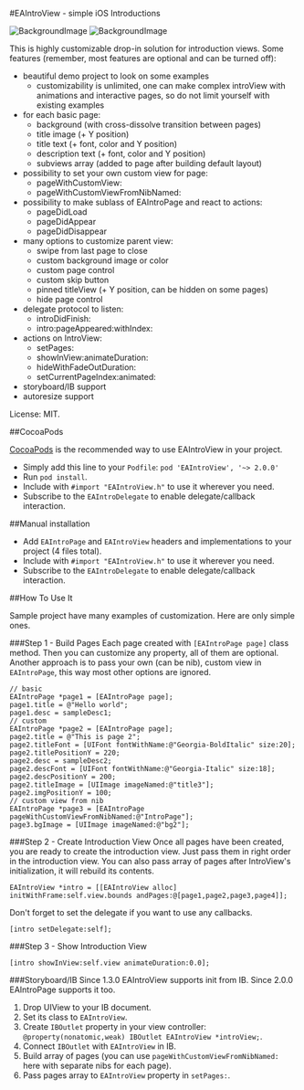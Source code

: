 #EAIntroView - simple iOS Introductions

![BackgroundImage](https://raw.github.com/ealeksandrov/EAIntroView/master/1.png)
![BackgroundImage](https://raw.github.com/ealeksandrov/EAIntroView/master/2.png)

This is highly customizable drop-in solution for introduction views.
Some features (remember, most features are optional and can be turned off):

* beautiful demo project to look on some examples
	* customizability is unlimited, one can make complex introView with animations and interactive pages, so do not limit yourself with existing examples
* for each basic page: 
	* background (with cross-dissolve transition between pages)
	* title image (+ Y position)
	* title text (+ font, color and Y position)
	* description text (+ font, color and Y position)
	* subviews array (added to page after building default layout)
* possibility to set your own custom view for page:
	* pageWithCustomView:
	* pageWithCustomViewFromNibNamed:
* possibility to make sublass of EAIntroPage and react to actions:
	* pageDidLoad
	* pageDidAppear
	* pageDidDisappear
* many options to customize parent view:
	* swipe from last page to close
	* custom background image or color
	* custom page control
	* custom skip button
	* pinned titleView (+ Y position, can be hidden on some pages)
	* hide page control
* delegate protocol to listen:
	* introDidFinish:
	* intro:pageAppeared:withIndex:
* actions on IntroView:
	* setPages:
	* showInView:animateDuration:
	* hideWithFadeOutDuration:
	* setCurrentPageIndex:animated:
* storyboard/IB support
* autoresize support

License: MIT.

##CocoaPods

[CocoaPods](http://cocoapods.org/) is the recommended way to use EAIntroView in your project. 

* Simply add this line to your `Podfile`: `pod 'EAIntroView', '~> 2.0.0'`
* Run `pod install`.
* Include with `#import "EAIntroView.h"` to use it wherever you need.
* Subscribe to the `EAIntroDelegate` to enable delegate/callback interaction.

##Manual installation

* Add `EAIntroPage` and `EAIntroView` headers and implementations to your project (4 files total).
* Include with `#import "EAIntroView.h"` to use it wherever you need.
* Subscribe to the `EAIntroDelegate` to enable delegate/callback interaction.

##How To Use It

Sample project have many examples of customization. Here are only simple ones.

###Step 1 - Build Pages
Each page created with `[EAIntroPage page]` class method. Then you can customize any property, all of them are optional. Another approach is to pass your own (can be nib), custom view in `EAIntroPage`, this way most other options are ignored.

```objc
// basic
EAIntroPage *page1 = [EAIntroPage page];
page1.title = @"Hello world";
page1.desc = sampleDesc1;
// custom
EAIntroPage *page2 = [EAIntroPage page];
page2.title = @"This is page 2";
page2.titleFont = [UIFont fontWithName:@"Georgia-BoldItalic" size:20];
page2.titlePositionY = 220;
page2.desc = sampleDesc2;
page2.descFont = [UIFont fontWithName:@"Georgia-Italic" size:18];
page2.descPositionY = 200;
page2.titleImage = [UIImage imageNamed:@"title3"];
page2.imgPositionY = 100;
// custom view from nib
EAIntroPage *page3 = [EAIntroPage pageWithCustomViewFromNibNamed:@"IntroPage"];
page3.bgImage = [UIImage imageNamed:@"bg2"];
```


###Step 2 - Create Introduction View
Once all pages have been created,  you are ready to create the introduction view. Just pass them in right order in the introduction view. You can also pass array of pages after IntroView's initialization, it will rebuild its contents.


```objc
EAIntroView *intro = [[EAIntroView alloc] initWithFrame:self.view.bounds andPages:@[page1,page2,page3,page4]];
```

Don't forget to set the delegate if you want to use any callbacks.

```objc
[intro setDelegate:self];
```

###Step 3 - Show Introduction View

```objc
[intro showInView:self.view animateDuration:0.0];
```

###Storyboard/IB
Since 1.3.0 EAIntroView supports init from IB. Since 2.0.0 EAIntroPage supports it too.

1. Drop UIView to your IB document.
2. Set its class to `EAIntroView`.
3. Create `IBOutlet` property in your view controller: `@property(nonatomic,weak) IBOutlet EAIntroView *introView;`.
4. Connect `IBOutlet` with `EAIntroView` in IB.
5. Build array of pages (you can use `pageWithCustomViewFromNibNamed:` here with separate nibs for each page).
6. Pass pages array to `EAIntroView` property in `setPages:`.